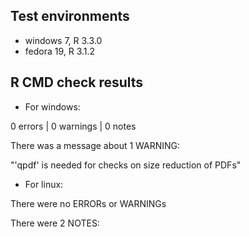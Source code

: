 ## Test environments
* windows 7, R 3.3.0
* fedora 19, R 3.1.2

## R CMD check results
* For windows: 

0 errors | 0 warnings | 0 notes

There was a message about 1 WARNING:

"'qpdf' is needed for checks on size reduction of PDFs"

* For linux:

There were no ERRORs or WARNINGs 

There were 2 NOTES:
